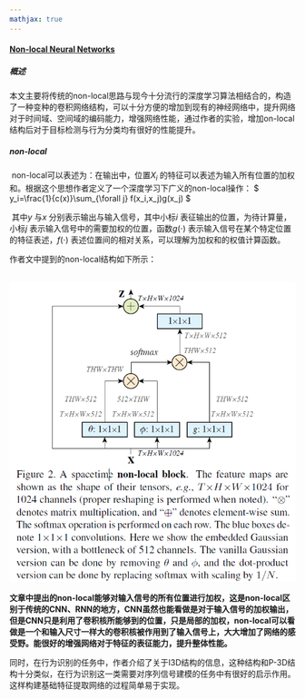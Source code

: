 ```yaml
---
mathjax: true
---
```


#### [Non-local Neural Networks](https://arxiv.org/abs/1711.07971)

##### 概述

​    本文主要将传统的non-local思路与现今十分流行的深度学习算法相结合的，构造了一种变种的卷积网络结构，可以十分方便的增加到现有的神经网络中，提升网络对于时间域、空间域的编码能力，增强网络性能，通过作者的实验，增加on-local结构后对于目标检测与行为分类均有很好的性能提升。

##### non-local 

​    non-local可以表述为：在输出中，位置$X_i$ 的特征可以表述为输入所有位置的加权和。根据这个思想作者定义了一个深度学习下广义的non-local操作：
$
y_i=\frac{1}{c(x)}\sum_{\forall j} f(x_i,x_j)g(x_j)
$

​    其中$y$ 与$x$ 分别表示输出与输入信号，其中小标$i$ 表征输出的位置，为待计算量，小标$j$ 表示输入信号中的需要加权的位置，函数$g(\cdot)$ 表示输入信号在某个特定位置的特征表述，$f(\cdot)$ 表述位置间的相对关系，可以理解为加权和的权值计算函数。

作者文中提到的non-local结构如下所示：

​    ![](figure1.PNG)

​    **文章中提出的non-local能够对输入信号的所有位置进行加权，这是non-local区别于传统的CNN、RNN的地方，CNN虽然也能看做是对于输入信号的加权输出，但是CNN只是利用了卷积核所能够到的位置，只是局部的加权，non-local可以看做是一个和输入尺寸一样大的卷积核被作用到了输入信号上，大大增加了网络的感受野。能很好的增强网络对于特征的表征能力，提升整体性能。**

​    同时，在行为识别的任务中，作者介绍了关于I3D结构的信息，这种结构和P-3D结构十分类似，在行为识别这一类需要对序列信号建模的任务中有很好的启示作用。这样构建基础特征提取网络的过程简单易于实现。
